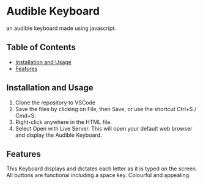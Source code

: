 # Audible Keyboard
an audible keyboard made using javascript.

## Table of Contents
- [Installation and Usage](#installation_and_usage)
- [Features](#features)

## Installation and Usage
1. Clone the repository to VSCode
2. Save the files by clicking on File, then Save, or use the shortcut Ctrl+S / Cmd+S.
3. Right-click anywhere in the HTML file.
4. Select Open with Live Server. This will open your default web browser and display the Audible Keyboard.

## Features
This Keyboard displays and dictates each letter as it is typed on the screen. 
All buttons are functional including a space key.
Colourful and appealing.
